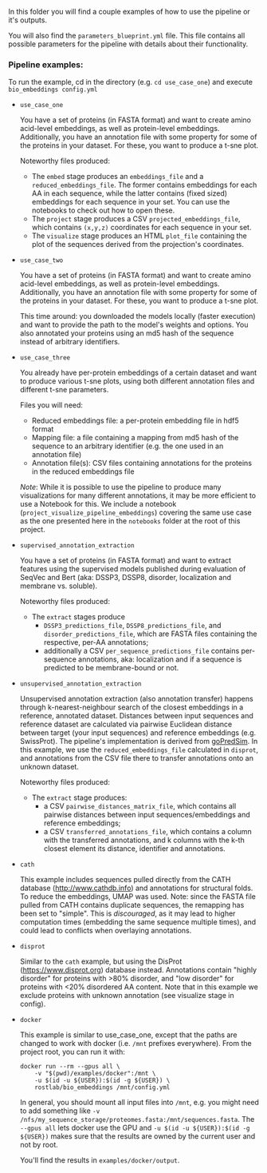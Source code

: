 In this folder you will find a couple examples of how to use the pipeline or it's outputs.

You will also find the `parameters_blueprint.yml` file. This file contains all possible parameters for the pipeline with details about their functionality.


### Pipeline examples:

To run the example, cd in the directory (e.g. `cd use_case_one`) and execute `bio_embeddings config.yml`

- `use_case_one`

  You have a set of proteins (in FASTA format) and want to create amino acid-level embeddings, as well as protein-level embeddings.
  Additionally, you have an annotation file with some property for some of the proteins in your dataset. For these, you want to produce a t-sne plot.
  
  Noteworthy files produced:
    - The `embed` stage produces an `embeddings_file` and a `reduced_embeddings_file`.
    The former contains embeddings for each AA in each sequence, while the latter contains (fixed sized) embeddings for each sequence in your set.
    You can use the notebooks to check out how to open these. 
    - The `project` stage produces a CSV `projected_embeddings_file`, which contains `(x,y,z)` coordinates for each sequence in your set.
    - The `visualize` stage produces an HTML `plot_file` containing the plot of the sequences derived from the projection's coordinates.

- `use_case_two`

  You have a set of proteins (in FASTA format) and want to create amino acid-level embeddings, as well as protein-level embeddings.
  Additionally, you have an annotation file with some property for some of the proteins in your dataset. For these, you want to produce a t-sne plot.

  This time around: you downloaded the models locally (faster execution) and want to provide the path to the model's weights and options.
  You also annotated your proteins using an md5 hash of the sequence instead of arbitrary identifiers.

- `use_case_three`

  You already have per-protein embeddings of a certain dataset and want to produce various t-sne plots, using both different annotation files and different t-sne parameters.

  Files you will need:

    - Reduced embeddings file: a per-protein embedding file in hdf5 format
    - Mapping file: a file containing a mapping from md5 hash of the sequence to an arbitrary identifier (e.g. the one used in an annotation file)
    - Annotation file(s): CSV files containing annotations for the proteins in the reduced embeddings file

  *Note*: While it is possible to use the pipeline to produce many visualizations for many different annotations, it may be more efficient to use a Notebook for this.
  We include a notebook (`project_visualize_pipeline_embeddings`) covering the same use case as the one presented here in the `notebooks` folder at the root of this project.

- `supervised_annotation_extraction`

  You have a set of proteins (in FASTA format) and want to extract features using the supervised models published during evaluation of SeqVec and Bert (aka: DSSP3, DSSP8, disorder, localization and membrane vs. soluble).
  
  Noteworthy files produced:
    - The `extract` stages produce
       - `DSSP3_predictions_file`, `DSSP8_predictions_file`, and `disorder_predictions_file`, which are FASTA files containing the respective, per-AA annotations;
       - additionally a CSV `per_sequence_predictions_file` contains per-sequence annotations, aka: localization and if a sequence is predicted to be membrane-bound or not.
    

- `unsupervised_annotation_extraction`

  Unsupervised annotation extraction (also annotation transfer) happens through k-nearest-neighbour search of the closest embeddings in a reference, annotated dataset.
  Distances between input sequences and reference dataset are calculated via pairwise Euclidean distance between target (your input sequences) and reference embeddings (e.g. SwissProt).
  The pipeline's implementation is derived from [goPredSim](https://github.com/Rostlab/goPredSim).
  In this example, we use the `reduced_embeddings_file` calculated in `disprot`, and annotations from the CSV file there to transfer annotations onto an unknown dataset.
  
   Noteworthy files produced:
     - The `extract` stage produces:
         - a CSV `pairwise_distances_matrix_file`, which contains all pairwise distances between input sequences/embeddings and reference embeddings;
         - a CSV `transferred_annotations_file`, which contains a column with the transferred annotations, and k columns with the k-th closest element its distance, identifier and annotations.
  

- `cath`

  This example includes sequences pulled directly from the CATH database (http://www.cathdb.info) and annotations for structural folds. To reduce the embeddings, UMAP was used.
  Note: since the FASTA file pulled from CATH contains duplicate sequences, the remapping has been set to "simple". This is *discouraged*, as it may lead to higher computation times (embedding the same sequence multiple times), and could lead to conflicts when overlaying annotations.

- `disprot`

  Similar to the `cath` example, but using the DisProt (https://www.disprot.org) database instead. Annotations contain "highly disorder" for proteins with >80% disorder, and "low disorder" for proteins with <20% disordered AA content.
  Note that in this example we exclude proteins with unknown annotation (see visualize stage in config).

- `docker`

  This example is similar to use_case_one, except that the paths are changed to work with docker (i.e. `/mnt` prefixes everywhere). From the project root, you can run it with:

  ```shell_script
  docker run --rm --gpus all \
      -v "$(pwd)/examples/docker":/mnt \
      -u $(id -u ${USER}):$(id -g ${USER}) \
      rostlab/bio_embeddings /mnt/config.yml
  ```

  In general, you should mount all input files into `/mnt`, e.g. you might need to add something like `-v /nfs/my_sequence_storage/proteomes.fasta:/mnt/sequences.fasta`. The `--gpus all` lets docker use the GPU and `-u $(id -u ${USER}):$(id -g ${USER})` makes sure that the results are owned by the current user and not by root.

  You'll find the results in `examples/docker/output`.